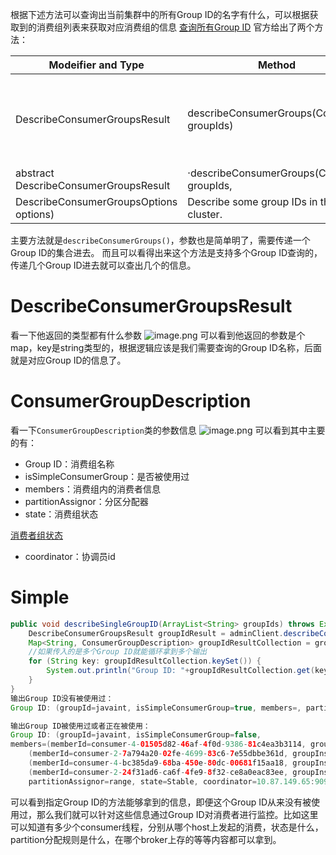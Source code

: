 根据下述方法可以查询出当前集群中的所有Group ID的名字有什么，可以根据获取到的消费组列表来获取对应消费组的信息
[查询所有Group ID](https://www.yuque.com/ayangnulixiulian/yh7nz6/tf6ifccrwpydithn?view=doc_embed)
官方给出了两个方法：

| Modeifier and Type |  Method | Description |
| --- | --- | --- |
| DescribeConsumerGroupsResult | describeConsumerGroups(Collection<String> groupIds) | Describe some group IDs in the cluster, with the default options. |
| abstract DescribeConsumerGroupsResult | ·describeConsumerGroups(Collection<String> groupIds,
DescribeConsumerGroupsOptions options) | Describe some group IDs in the cluster. |

主要方法就是`describeConsumerGroups()`，参数也是简单明了，需要传递一个Group ID的集合进去。
而且可以看得出来这个方法是支持多个Group ID查询的，传递几个Group ID进去就可以查出几个的信息。
# DescribeConsumerGroupsResult
看一下他返回的类型都有什么参数
![image.png](https://cdn.nlark.com/yuque/0/2024/png/40608915/1715305268124-c8cd9ec2-4dd9-4f22-a7d4-8991dcba1bf9.png#averageHue=%232d2c2b&clientId=ued558d54-6f37-4&from=paste&height=406&id=u2c2eb700&originHeight=406&originWidth=924&originalType=binary&ratio=1&rotation=0&showTitle=false&size=63678&status=done&style=none&taskId=u16f41cf5-861d-4440-a867-e30306780f9&title=&width=924)
可以看到他返回的参数是个map，key是string类型的，根据逻辑应该是我们需要查询的Group ID名称，后面就是对应Group ID的信息了。
# ConsumerGroupDescription
看一下`ConsumerGroupDescription`类的参数信息
![image.png](https://cdn.nlark.com/yuque/0/2024/png/40608915/1715305350452-8158a8fa-e27e-469d-82dd-704febabdf34.png#averageHue=%232f2d2b&clientId=ued558d54-6f37-4&from=paste&height=351&id=uea8db366&originHeight=351&originWidth=700&originalType=binary&ratio=1&rotation=0&showTitle=false&size=53226&status=done&style=none&taskId=ub74c6674-c829-4164-afde-9482a6d9846&title=&width=700)
可以看到其中主要的有：

- Group ID：消费组名称
- isSimpleConsumerGroup：是否被使用过
- members：消费组内的消费者信息
- partitionAssignor：分区分配器
- state：消费组状态

[消费者组状态](https://www.yuque.com/ayangnulixiulian/yh7nz6/hz46ru9qfh9t2ove?view=doc_embed)

- coordinator：协调员id
# Simple
```java
public void describeSingleGroupID(ArrayList<String> groupIds) throws ExecutionException, InterruptedException {
    DescribeConsumerGroupsResult groupIdResult = adminClient.describeConsumerGroups(groupIds);
    Map<String, ConsumerGroupDescription> groupIdResultCollection = groupIdResult.all().get();
	//如果传入的是多个Group ID就能循环拿到多个输出
    for (String key: groupIdResultCollection.keySet()) {
        System.out.println("Group ID: "+groupIdResultCollection.get(key));
    }
}
输出Group ID没有被使用过：
Group ID: (groupId=javaint, isSimpleConsumerGroup=true, members=, partitionAssignor=, state=Dead, coordinator=10.87.149.65:9092 (id: 5 rack: null), authorizedOperations=[])

输出Group ID被使用过或者正在被使用：
Group ID: (groupId=javaint, isSimpleConsumerGroup=false, 
members=(memberId=consumer-4-01505d82-46af-4f0d-9386-81c4ea3b3114, groupInstanceId=null, clientId=consumer-4, host=10.111.33.168/10.111.33.168, assignment=(topicPartitions=topic1-1,topic1-0)),
	(memberId=consumer-2-7a794a20-02fe-4699-83c6-7e55dbbe361d, groupInstanceId=null, clientId=consumer-2, host=10.111.33.168/10.111.33.168, assignment=(topicPartitions=topic2-3,topic2-2)),
	(memberId=consumer-4-bc385da9-68ba-450e-80dc-00681f15aa18, groupInstanceId=null, clientId=consumer-4, host=10.111.33.167/10.111.33.167, assignment=(topicPartitions=topic1-3,topic1-2)),
	(memberId=consumer-2-24f31ad6-ca6f-4fe9-8f32-ce8a0eac83ee, groupInstanceId=null, clientId=consumer-2, host=10.111.33.167/10.111.33.167, assignment=(topicPartitions=topic2-1,topic2-0)), 
	partitionAssignor=range, state=Stable, coordinator=10.87.149.65:9092 (id: 1 rack: null), authorizedOperations=[])

```
可以看到指定Group ID的方法能够拿到的信息，即便这个Group ID从来没有被使用过，那么我们就可以针对这些信息通过Group ID对消费者进行监控。比如这里可以知道有多少个consumer线程，分别从哪个host上发起的消费，状态是什么，partition分配规则是什么，在哪个broker上存的等等内容都可以拿到。
